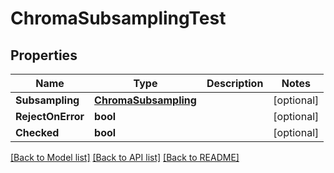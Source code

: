 # ChromaSubsamplingTest

## Properties

Name | Type | Description | Notes
------------ | ------------- | ------------- | -------------
**Subsampling** | [**ChromaSubsampling**](chroma_subsampling.md) |  | [optional] 
**RejectOnError** | **bool** |  | [optional] 
**Checked** | **bool** |  | [optional] 

[[Back to Model list]](../README.md#documentation-for-models) [[Back to API list]](../README.md#documentation-for-api-endpoints) [[Back to README]](../README.md)


